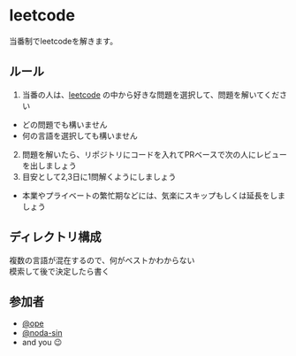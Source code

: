 # leetcode

当番制でleetcodeを解きます。

## ルール

1. 当番の人は、[leetcode](https://leetcode.com/) の中から好きな問題を選択して、問題を解いてください
  - どの問題でも構いません
  - 何の言語を選択しても構いません
2. 問題を解いたら、リポジトリにコードを入れてPRベースで次の人にレビューを出しましょう
3. 目安として2,3日に1問解くようにしましょう
  - 本業やプライベートの繁忙期などには、気楽にスキップもしくは延長をしましょう

## ディレクトリ構成

複数の言語が混在するので、何がベストかわからない  
模索して後で決定したら書く

## 参加者

- [@ope](https://github.com/ope)
- [@noda-sin](https://github.com/noda-sin)
- and you 😉
